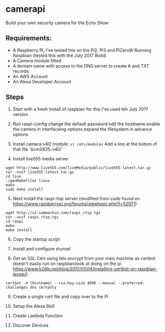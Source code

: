 # camerapi
Build your own security camera for the Echo Show

## Requirements:
* A Raspberry PI, I've tested this on the Pi2, Pi3 and PiZeroW Running Raspbian (tested this with the July 2017 Build)
* A Camera module fitted
* A domain name with access to the DNS server to create A and TXT records
* An AWS Account
* An Alexa Developer Account

## Steps
1) Start with a fresh install of raspbian for this I've used teh July 2017 version

2) Run raspi-config
change the default password
edit the hostname
enable the camera in interfaceing options
expand the filesystem in advance options


3) Install camera v4l2 module:
`vi /etc/modules`
Add a line at the botom of that file
`bcm2835-v4l2```

4) Install live555 media server
```
wget http://www.live555.com/liveMedia/public/live555-latest.tar.gz
tar -xvzf live555-latest.tar.gz
cd live
./genMakefiles linux
make
sudo make install
```

5) Next install the raspi rtsp server (modified from code found on https://www.raspberrypi.org/forums/viewtopic.php?t=52071)
```
wget http://s3.sammachin.com/raspi_rtsp.tgz
tar -xvzf raspi_rtsp.tgz
cd raspi
make
make install
```
6) Copy the startup script


7) Install and configure stunnel


8) Get an SSL Cert using lets encrypt from your main machine as certbot doesn't easily run on raspbian(look at doing on the pi https://www.k2dls.net/blog/2017/01/04/installing-certbot-on-raspbian-jessie/)

`certbot -d [hostname] --rsa-key-size 4096 --manual --preferred-challenges dns certonly`

9) Create a single cert file and copy over to the Pi

10) Setup the Alexa Skill

11) Create Lambda Function

12) Discover Devices
